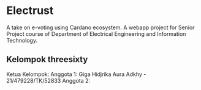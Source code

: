 # Electrust
A take on e-voting using Cardano ecosystem. A webapp project for Senior Project course of Department of Electrical Engineering and Information Technology.

## Kelompok threesixty
Ketua Kelompok:
Anggota 1: Giga Hidjrika Aura Adkhy - 21/479228/TK/52833
Anggota 2:
